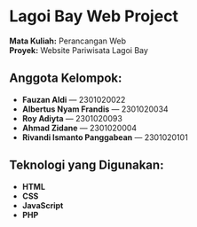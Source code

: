 # Lagoi Bay Web Project

**Mata Kuliah:** Perancangan Web  
**Proyek:** Website Pariwisata Lagoi Bay

##  Anggota Kelompok:
- **Fauzan Aldi** — 2301020022  
- **Albertus Nyam Frandis** — 2301020034  
- **Roy Adiyta** — 2301020093  
- **Ahmad Zidane** — 2301020004  
- **Rivandi Ismanto Panggabean** — 2301020101

##  Teknologi yang Digunakan:
- **HTML**
- **CSS**
- **JavaScript**
- **PHP**

